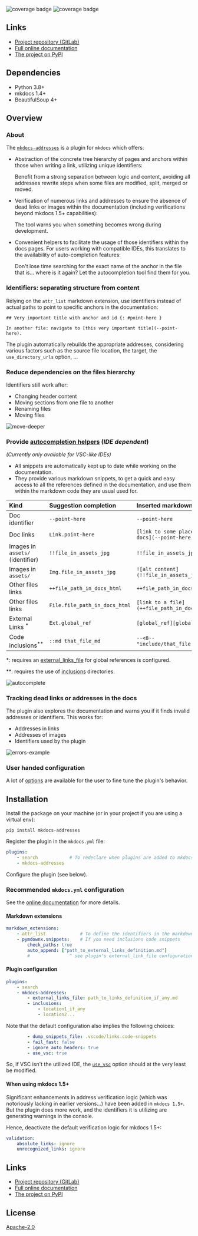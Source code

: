 
![coverage badge](https://gitlab.com/frederic.zinelli/mkdocs-addresses/badges/main/pipeline.svg) ![coverage badge](https://gitlab.com/frederic.zinelli/mkdocs-addresses/badges/main/coverage.svg)


## Links

* [Project repository (GitLab)](https://gitlab.com/frederic.zinelli/mkdocs-addresses)
* [Full online documentation](http://frederic.zinelli.gitlab.io/mkdocs-addresses/)
* [The project on PyPI](https://pypi.org/project/mkdocs-addresses/)



## Dependencies

* Python 3.8+
* mkdocs 1.4+
* BeautifulSoup 4+



## Overview

### About

The [`mkdocs-addresses`](https://pypi.org/project/mkdocs-addresses/) is a plugin for `mkdocs` which offers:

* Abstraction of the concrete tree hierarchy of pages and anchors within those when writing a link, utilizing unique identifiers:

    Benefit from a strong separation between logic and content, avoiding all addresses rewrite steps when some files are modified, split, merged or moved.
    <br>

* Verification of numerous links and addresses to ensure the absence of dead links or images within the documentation (including verifications beyond mkdocs 1.5+ capabilities):

    The tool warns you when something becomes wrong during development.
    <br>

* Convenient helpers to facilitate the usage of those identifiers within the docs pages. For users working with compatible IDEs, this translates to the availability of auto-completion features:

    Don't lose time searching for the exact name of the anchor in the file that is... where is it again? Let the autocompletion tool find them for you.
    <br>



### Identifiers: separating structure from content

Relying on the `attr_list` markdown extension, use identifiers instead of actual paths to point to specific anchors in the documentation:

```code
## Very important title with anchor and id {: #point-here }
```

```code
In another file: navigate to [this very important title](--point-here).
```

The plugin automatically rebuilds the appropriate addresses, considering various factors such as the source file  location, the target, the `use_directory_urls` option, ...


### Reduce dependencies on the files hierarchy

Identifiers still work after:
- Changing header content
- Moving sections from one file to another
- Renaming files
- Moving files

![move-deeper](docs/assets/move-deeper.png)


### Provide [autocompletion helpers](http://frederic.zinelli.gitlab.io/mkdocs-addresses/autocompletion/) (_IDE dependent_)

_(Currently only available for VSC-like IDEs)_

* All snippets are automatically kept up to date while working on the documentation.
* They provide various markdown snippets, to get a quick and easy access to all the references defined in the documentation, and use them within the markdown code they are usual used for.

| Kind | Suggestion completion | Inserted markdown |
|:-|:-|:-|
| Doc identifier | `--point-here` | `--point-here` |
| Doc links | `Link.point-here` | `[link to some place in the docs](--point-here)` |
| Images in `assets/` (identifier) | `!!file_in_assets_jpg` | `!!file_in_assets_jpg` |
| Images in `assets/` | `Img.file_in_assets_jpg` | `![alt content](!!file_in_assets_jpg)` |
| Other files links | `++file_path_in_docs_html` | `++file_path_in_docs_html` |
| Other files links | `File.file_path_in_docs_html` | `[link to a file](++file_path_in_docs_html)` |
| External Links <sup>\*</sup> | `Ext.global_ref` | `[global_ref][global_ref]` |
| Code inclusions<sup>\*\*</sup> | `::md that_file_md` | `--<8-- "include/that_file.md"` |


\*: requires an [external_links_file](http://frederic.zinelli.gitlab.io/mkdocs-addresses/configuration/#mkdocs_addresses.config_plugin.PluginOptions.external_links_file) for global references is configured.

\*\*: requires the use of [inclusions](http://frederic.zinelli.gitlab.io/mkdocs-addresses/configuration/#mkdocs_addresses.config_plugin.PluginOptions.inclusions) directories.


![autocomplete](docs/assets/auto-completion-point-here.png)



### Tracking dead links or addresses in the docs

The plugin also explores the documentation and warns you if it finds invalid addresses or identifiers. This works for:

- Addresses in links
- Addresses of images
- Identifiers used by the plugin

![errors-example](docs/assets/errors-summary.png)


### User handed configuration

A lot of [options](http://frederic.zinelli.gitlab.io/mkdocs-addresses/configuration/) are available for the user to fine tune the plugin's behavior.





## Installation

Install the package on your machine (or in your project if you are using a virtual env):

```
pip install mkdocs-addresses
```

Register the plugin in the `mkdocs.yml` file:

```yaml
plugins:
    - search            # To redeclare when plugins are added to mkdocs.yml
    - mkdocs-addresses
```

Configure the plugin (see below).




### Recommended `mkdocs.yml` configuration

See the [online documentation](http://frederic.zinelli.gitlab.io/mkdocs-addresses/#installation) for more details.

#### Markdown extensions

```yaml
markdown_extensions:
    - attr_list             # To define the identifiers in the markdown content
    - pymdownx.snippets:    # If you need inclusions code snippets
        check_paths: true
        auto_append: ["path_to_external_links_definition.md"]
        #               ^ see plugin's external_link_file configuration
```

#### Plugin configuration

```yaml
plugins:
    - search
    - mkdocs-addresses:
        - external_links_file: path_to_links_definition_if_any.md
        - inclusions:
            - location1_if_any
            - location2...
```

Note that the default configuration also implies the following choices:

```yaml
        - dump_snippets_file: .vscode/links.code-snippets
        - fail_fast: false
        - ignore_auto_headers: true
        - use_vsc: true
```
So, if VSC isn't the utilized IDE, the [`use_vsc`](http://frederic.zinelli.gitlab.io/mkdocs-addresses/configuration/#mkdocs_addresses.config_plugin.PluginOptions.use_vsc) option should at the very least be modified.


#### When using mkdocs 1.5+

Significant enhancements in address verification logic (which was notoriously lacking in earlier versions...) have been added in `mkdocs 1.5+`. But the plugin does more work, and the identifiers it is utilizing are generating warnings in the console.

Hence, deactivate the default verification logic for mkdocs 1.5+:

```yaml
validation:
    absolute_links: ignore
    unrecognized_links: ignore
```


## Links

* [Project repository (GitLab)](https://gitlab.com/frederic.zinelli/mkdocs-addresses)
* [Full online documentation](http://frederic.zinelli.gitlab.io/mkdocs-addresses/)
* [The project on PyPI](https://pypi.org/project/mkdocs-addresses/)


## License

[Apache-2.0](https://www.tldrlegal.com/license/apache-license-2-0-apache-2-0)
